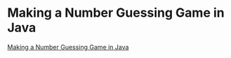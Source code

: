 # Making a Number Guessing Game in Java
[Making a Number Guessing Game in Java](https://aiwithcloud.com/2022/09/15/making_a_number_guessing_game_in_java/)